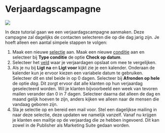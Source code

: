 # Verjaardagscampagne
![](https://mk0exponealcw6ltqqx5.kinstacdn.com/wp-content/uploads/2017/04/automatic-emails-for-birthdays-name-days.png)

In deze tutorial gaan we een verjaardagscampagne aanmaken. Deze campagne
zal dagelijks de contacten selecteren die op die dag jarig zijn. Je hoeft
alleen een aantal simpele stappen te volgen:

1. Maak een nieuwe [selectie](./database-selections-introduction) aan. Maak een nieuwe [conditie](./database-selections-introduction#regels_en_condities) aan en selecteer bij **Type conditie** de optie **Check op datum**.
2. Selecteer het [veld](./database-fields) waar je verjaardagen opslaat om mee te vergelijken.
3. Als je nu bij **Ligt na** en **Ligt voor** kijkt zie je een kalender.
Onderaan de kalender kun je ervoor kiezen een variabele datum te gebruiken.
Selecteer dit en stel beide in op 0 dagen. Selecteer bij **Afronden op hele**
de optie *dag*. Dit zorgt ervoor dat alle klanten op hun verjaardag geselecteerd worden. Wil je klanten bijvoorbeeld een week van tevoren mailen verander dan 0 in 7 dagen.  Selecteer daarna dat alleen de dag en maand gelijk hoeven
te zijn, anders kijken we alleen naar de mensen die vandaag geboren zijn.
4. Sla je selectie op en bereid een mail voor. Stel een dagelijkse mailing
in naar deze selectie, deze updaten we namelijk vanzelf. Vanaf nu krijgen je
klanten een mailtje op de verjaardag die ze hebben ingevoerd. Dit kan zowel in de Publisher als Marketing Suite gedaan worden.
